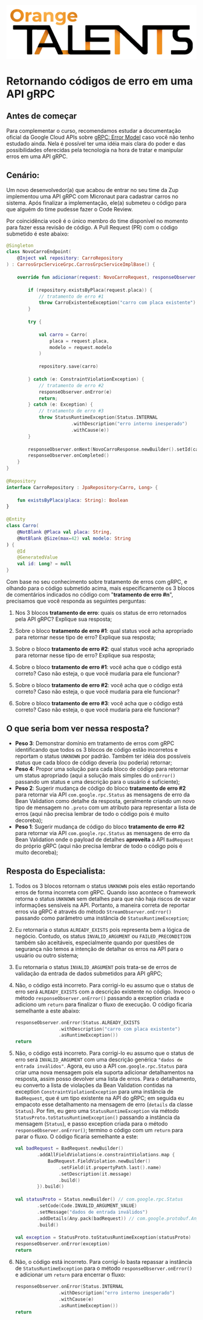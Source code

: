 ![Logo da Orange Talents](resources/Orange-Talents-preto-brilhoesombra.png)

# Retornando códigos de erro em uma API gRPC

## Antes de começar

Para complementar o curso, recomendamos estudar a documentação oficial da Google Cloud APIs sobre [gRPC: Error Model](https://cloud.google.com/apis/design/errors) caso você não tenho estudado ainda. Nela é possível ter uma idéia mais clara do poder e das possibilidades oferecidas pela tecnologia na hora de tratar e manipular erros em uma API gRPC.

## Cenário:

Um novo desenvolvedor(a) que acabou de entrar no seu time da Zup implementou uma API gRPC com Micronaut para cadastrar carros no sistema. Após finalizar a implementação, ele(a) submeteu o código para que alguém do time pudesse fazer o Code Review.

Por coincidência você é o único membro do time disponível no momento para fazer essa revisão de código. A Pull Request (PR) com o código submetido é este abaixo:

```kotlin
@Singleton
class NovoCarroEndpoint(
    @Inject val repository: CarroRepository 
) : CarrosGrpcServiceGrpc.CarrosGrpcServiceImplBase() {

    override fun adicionar(request: NovoCarroRequest, responseObserver: StreamObserver<NovoCarroResponse>) {

        if (repository.existsByPlaca(request.placa)) {
            // tratamento de erro #1
            throw CarroExistenteException("carro com placa existente")
        }

        try {

            val carro = Carro(
                placa = request.placa, 
                modelo = request.modelo
            )

            repository.save(carro)

        } catch (e: ConstraintViolationException) {
            // tratamento de erro #2
            responseObserver.onError(e)
            return;
        } catch (e: Exception) {
            // tratamento de erro #3
            throw StatusRuntimeException(Status.INTERNAL
                        .withDescription("erro interno inesperado")
                        .withCause(e))
        }
        
        responseObserver.onNext(NovoCarroResponse.newBuilder().setId(carro.id).build())
        responseObserver.onCompleted()
    }
}

@Repository
interface CarroRepository : JpaRepository<Carro, Long> {

    fun existsByPlaca(placa: String): Boolean
}

@Entity
class Carro(
    @NotBlank @Placa val placa: String, 
    @NotBlank @Size(max=42) val modelo: String
) {
    @Id
    @GeneratedValue
    val id: Long? = null
}
```

Com base no seu conhecimento sobre tratamento de erros com gRPC, e olhando para o código submetido acima, mais especificamente os 3 blocos de comentários indicados no código com "**tratamento de erro #n**", precisamos que você responda as seguintes perguntas:

1. Nos 3 blocos **tratamento de erro**: quais os status de erro retornados pela API gRPC? Explique sua resposta;

2. Sobre o bloco **tratamento de erro #1**: qual status você acha apropriado para retornar nesse tipo de erro? Explique sua resposta;

3. Sobre o bloco **tratamento de erro #2**: qual status você acha apropriado para retornar nesse tipo de erro? Explique sua resposta;

4. Sobre o bloco **tratamento de erro #1**: você acha que o código está correto? Caso não esteja, o que você mudaria para ele funcionar?

5. Sobre o bloco **tratamento de erro #2**: você acha que o código está correto? Caso não esteja, o que você mudaria para ele funcionar?

6. Sobre o bloco **tratamento de erro #3**: você acha que o código está correto? Caso não esteja, o que você mudaria para ele funcionar?

## O que seria bom ver nessa resposta?

- **Peso 3**: Demonstrar domínio em tratamento de erros com gRPC identificando que todos os 3 blocos de código estão incorretos e reportam o status `UNKNOWN` por padrão. Também ter idéia dos possíveis status que cada bloco de código deveria (ou poderia) retornar;
- **Peso 4**: Propor uma solução para cada bloco de código para retornar um status apropriado (aqui a solução mais simples do `onError()` passando um status e uma descrição para o usuário é suficiente);
- **Peso 2**: Sugerir mudança de código do bloco **tratamento de erro #2** para retornar via API `com.google.rpc.Status` as mensagens de erro da Bean Validation como detalhe da resposta, geralmente criando um novo tipo de mensagem no `.proto` com um atributo para representar a lista de erros (aqui não precisa lembrar de todo o código pois é muito decoreba); 
- **Peso 1**: Sugerir mudança de código do bloco **tratamento de erro #2** para retornar via API `com.google.rpc.Status` as mensagens de erro da Bean Validation onde o payload de detalhes **aproveita** a API `BadRequest` do próprio gRPC (aqui não precisa lembrar de todo o código pois é muito decoreba); 

## Resposta do Especialista:

1. Todos os 3 blocos retornam o status `UNKNOWN` pois eles estão reportando erros de forma incorreta com gRPC. Quando isso acontece o framework retorna o status `UNKNOWN` sem detalhes para que não haja riscos de vazar informações sensíveis na API. Portanto, a maneira correta de reportar erros via gRPC é através do método `StreamObserver.onError()` passando como parâmetro uma instância de `StatusRuntimeException`;

2. Eu retornaria o status `ALREADY_EXISTS` pois representa bem a lógica de negócio. Contudo, os status `INVALID_ARGUMENT` ou `FAILED_PRECONDITION` também são aceitáveis, especialmente quando por questões de segurança não temos a intenção de detalhar os erros na API para o usuário ou outro sistema;

3. Eu retornaria o status `INVALID_ARGUMENT` pois trata-se de erros de validação da entrada de dados submetidos para API gRPC;

4. Não, o código está incorreto. Para corrigi-lo eu assumo que o status de erro será `ALREADY_EXISTS` com a descrição existente no código. Invoco o método `responseObserver.onError()` passando a exception criada e adiciono um `return` para finalizar o fluxo de execução. O código ficaria semelhante a este abaixo:
    ```kotlin
    responseObserver.onError(Status.ALREADY_EXISTS
                    .withDescription("carro com placa existente")
                    .asRuntimeException())
    return
    ```

5. Não, o código está incorreto. Para corrigi-lo eu assumo que o status de erro será `INVALID_ARGUMENT` com uma descrição genérica `"dados de entrada inválidos"`. Agora, eu uso a API `com.google.rpc.Status` para criar uma nova mensagem pois ela suporta adicionar detalhamentos na resposta, assim posso devolver uma lista de erros. Para o detalhamento, eu converto a lista de violações da Bean Validation contidas na exception `ConstraintViolationException` para uma instância de `BadRequest`, que é um tipo existente na API do gRPC; em seguida eu empacoto esse detalhamento na mensagem de erro (`details` da classe `Status`). Por fim, eu gero uma `StatusRuntimeException` via método `StatusProto.toStatusRuntimeException()` passando a instância da mensagem (`Status`), e passo exception criada para o método `responseObserver.onError()`; termino o código com um `return` para parar o fluxo. O código ficaria semelhante a este:
    ```kotlin
    val badRequest = BadRequest.newBuilder()
            .addAllFieldViolations(e.constraintViolations.map {
                BadRequest.FieldViolation.newBuilder()
                    .setField(it.propertyPath.last().name)
                    .setDescription(it.message)
                    .build()
            }).build()
    
    val statusProto = Status.newBuilder() // com.google.rpc.Status
            .setCode(Code.INVALID_ARGUMENT_VALUE)
            .setMessage("dados de entrada inválidos")
            .addDetails(Any.pack(badRequest)) // com.google.protobuf.Any
            .build()
    
    val exception = StatusProto.toStatusRuntimeException(statusProto)
    responseObserver.onError(exception)
    return
    ```

6. Não, o código está incorreto. Para corrigi-lo basta repassar a instância de `StatusRuntimeException` para o método `responseObserver.onError()` e adicionar um `return` para encerrar o fluxo:
    ```kotlin
    responseObserver.onError(Status.INTERNAL
                    .withDescription("erro interno inesperado")
                    .withCause(e)
                    .asRuntimeException())
    return
    ```